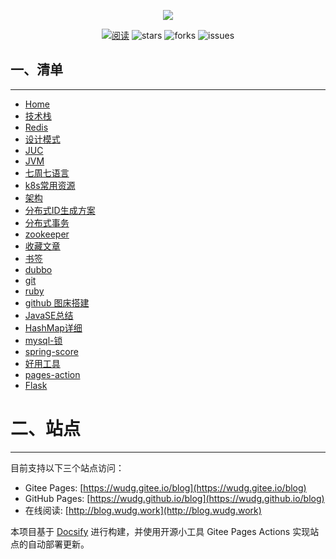 
<p align="center">
<a href="https://github.com/wudg/blog" target="_blank">
	<img src="https://cdn.jsdelivr.net/gh/wudg/picgo@master/images/logo1.png" width=""/>
</a>
</p>
<p align="center">
  <a href="https://javaguide.cn/"><img src="https://img.shields.io/badge/阅读-read-brightgreen.svg" alt="阅读"></a>
  <img src="https://img.shields.io/github/stars/wudg/blog" alt="stars"/>
  <img src="https://img.shields.io/github/forks/wudg/blog" alt="forks"/>
  <img src="https://img.shields.io/github/issues/wudg/blog" alt="issues"/>
</p>

## 一、清单
---

* [Home](/)
* [技术栈](docs/技术栈.md)
* [Redis](docs/redis.md)
* [设计模式](docs/设计模式.md)
* [JUC](docs/juc.md)
* [JVM](docs/jvm.md)
* [七周七语言](docs/七周七语言.md)
* [k8s常用资源](docs/k8s常用资源.md)
* [架构](docs/架构.md)
* [分布式ID生成方案](docs/分布式ID生成方案.md)
* [分布式事务](docs/分布式事务.md)
* [zookeeper](docs/zookeeper.md)
* [收藏文章](docs/收藏文章.md)
* [书签](docs/书签.html)
* [dubbo](docs/dubbo2.7.md)
* [git](docs/git.md)
* [ruby](docs/ruby.md)
* [github 图床搭建](docs/github图床搭建.md)
* [JavaSE总结](docs/JavaSE总结.md)
* [HashMap详细](docs/HashMap详细.md)
* [mysql-锁](docs/mysql.md)
* [spring-score](docs/spring-core.md)
* [好用工具](docs/tools.md)
* [pages-action](docs/pages-action.md)
* [Flask](docs/flask.md)


# 二、站点
---

目前支持以下三个站点访问：

* Gitee Pages: [https://wudg.gitee.io/blog](https://wudg.gitee.io/blog)
* GitHub Pages: [https://wudg.github.io/blog](https://wudg.github.io/blog)
* 在线阅读: [http://blog.wudg.work](http://blog.wudg.work)

本项目基于 [Docsify](https://docsify.js.org/#/) 进行构建，并使用开源小工具 Gitee Pages Actions 实现站点的自动部署更新。


